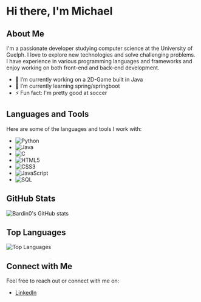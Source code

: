 # Hi there, I'm Michael

## About Me

I'm a passionate developer studying computer science at the University of Guelph. I love to explore new technologies and solve challenging problems. I have experience in various programming languages and frameworks and enjoy working on both front-end and back-end development.

- 🔭 I’m currently working on a 2D-Game built in Java
- 🌱 I’m currently learning spring/springboot
- ⚡ Fun fact: I'm pretty good at soccer

## Languages and Tools

Here are some of the languages and tools I work with:

- ![Python](https://img.shields.io/badge/-Python-3776AB?style=flat&logo=python&logoColor=white)
- ![Java](https://img.shields.io/badge/-Java-007396?style=flat&logo=java&logoColor=white)
- ![C](https://img.shields.io/badge/-C-A8B9CC?style=flat&logo=c&logoColor=black)
- ![HTML5](https://img.shields.io/badge/-HTML5-E34F26?style=flat&logo=html5&logoColor=white)
- ![CSS3](https://img.shields.io/badge/-CSS3-1572B6?style=flat&logo=css3&logoColor=white)
- ![JavaScript](https://img.shields.io/badge/-JavaScript-F7DF1E?style=flat&logo=javascript&logoColor=black)
- ![SQL](https://img.shields.io/badge/-SQL-4479A1?style=flat&logo=mysql&logoColor=white)

## GitHub Stats

![Bardin0's GitHub stats](https://github-readme-stats.vercel.app/api?username=Bardin0&show_icons=true&theme=tokyonight)

## Top Languages

![Top Languages](https://github-readme-stats.vercel.app/api/top-langs/?username=Bardin0&layout=compact&theme=tokyonight)

## Connect with Me

Feel free to reach out or connect with me on:

- [LinkedIn](https://www.linkedin.com/in/michael-giovannini/)

